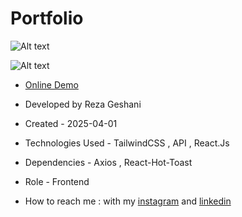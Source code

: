 # Portfolio

![Alt text](https://github.com/user-attachments/assets/df829749-76c7-4279-89e7-fa275a3f1545)


![Alt text](https://github.com/user-attachments/assets/9fd0ee40-aa74-4462-b8bc-3429cf0cdc8f)


- [Online Demo](https://portfolio-beryl-nu-44.vercel.app/)

- Developed by Reza Geshani

- Created - 2025-04-01

- Technologies Used - TailwindCSS , API , React.Js

- Dependencies - Axios , React-Hot-Toast

- Role - Frontend

- How to reach me : with my [instagram](https://www.instagram.com/rezageshani_web) and [linkedin](http://www.linkedin.com/in/reza-geshani-web)
